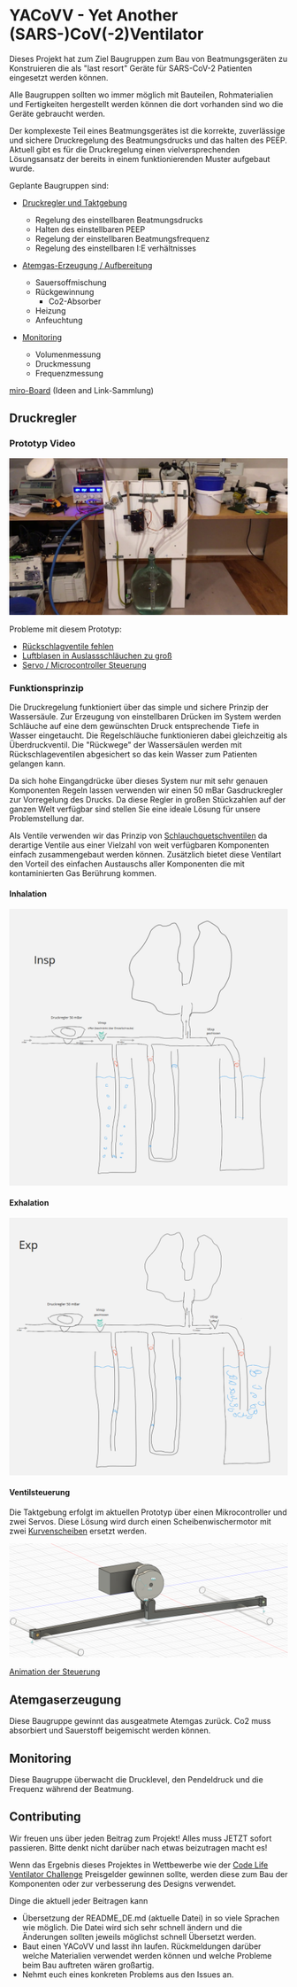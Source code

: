 # YACoVV - Yet Another (SARS-)CoV(-2)Ventilator

Dieses Projekt hat zum Ziel Baugruppen zum Bau von Beatmungsgeräten zu Konstruieren die als "last resort" Geräte für SARS-CoV-2 Patienten eingesetzt werden können.

Alle Baugruppen sollten wo immer möglich mit Bauteilen, Rohmaterialien und Fertigkeiten hergestellt werden können die dort vorhanden sind wo die Geräte gebraucht werden.

Der komplexeste Teil eines Beatmungsgerätes ist die korrekte, zuverlässige und sichere Druckregelung des Beatmungsdrucks und das halten des PEEP. Aktuell gibt es für die Druckregelung einen vielversprechenden Lösungsansatz der bereits in einem funktionierenden Muster aufgebaut wurde.

Geplante Baugruppen sind:

- [Druckregler und Taktgebung](#Druckregler)
    - Regelung des einstellbaren Beatmungsdrucks
    - Halten des einstellbaren PEEP
    - Regelung der einstellbaren Beatmungsfrequenz
    - Regelung des einstellbaren I:E verhältnisses

- [Atemgas-Erzeugung / Aufbereitung](#Atemgaserzeugung)
    - Sauersoffmischung
    - Rückgewinnung
        - Co2-Absorber
    - Heizung
    - Anfeuchtung
- [Monitoring](#Monitoring)
    - Volumenmessung
    - Druckmessung
    - Frequenzmessung

[miro-Board](https://miro.com/app/board/o9J_kuxCsRI=/) (Ideen and Link-Sammlung)

## Druckregler
### Prototyp Video
[![Prototype](img/prototype.jpg)](https://www.youtube.com/watch?v=eBIlyaHW4l0)

Probleme mit diesem Prototyp:
- [Rückschlagventile fehlen](https://github.com/auenkind/YACoVV/issues/3)
- [Luftblasen in Auslassschläuchen zu groß](https://github.com/auenkind/YACoVV/issues/1)
- [Servo / Microcontroller Steuerung](https://github.com/auenkind/YACoVV/issues/2)

### Funktionsprinzip

Die Druckregelung funktioniert über das simple und sichere Prinzip der Wassersäule. Zur Erzeugung von einstellbaren Drücken im System werden Schläuche auf eine dem gewünschten Druck entsprechende Tiefe in Wasser eingetaucht. Die Regelschläuche funktionieren dabei gleichzeitig als Überdruckventil. Die "Rückwege" der Wassersäulen werden mit Rückschlageventilen abgesichert so das kein Wasser zum Patienten gelangen kann.

Da sich hohe Eingangdrücke über dieses System nur mit sehr genauen Komponenten Regeln lassen verwenden wir einen 50 mBar Gasdruckregler zur Vorregelung des Drucks. Da diese Regler in großen Stückzahlen auf der ganzen Welt verfügbar sind stellen Sie eine ideale Lösung für unsere Problemstellung dar.

Als Ventile verwenden wir das Prinzip von [Schlauchquetschventilen](https://www.ako-armaturen.de/produkte/mechanische-schlauchquetschventile.html) da derartige Ventile aus einer Vielzahl von weit verfügbaren Komponenten einfach zusammengebaut werden können. Zusätzlich bietet diese Ventilart den Vorteil des einfachen Austauschs aller Komponenten die mit kontaminierten Gas Berührung kommen.

#### Inhalation
![inhalation](img/insp.png)
#### Exhalation
![exhalation](img/exp.png)

#### Ventilsteuerung

Die Taktgebung erfolgt im aktuellen Prototyp über einen Mikrocontroller und zwei Servos. Diese Lösung wird durch einen Scheibenwischermotor mit zwei [Kurvenscheiben](https://de.wikipedia.org/wiki/Kurvenscheibe) ersetzt werden.

[![Kurvenscheiben](img/camdisc.png)](https://autode.sk/3dx6EbZ)

[Animation der Steuerung](https://autode.sk/3dx6EbZ)

## Atemgaserzeugung
Diese Baugruppe gewinnt das ausgeatmete Atemgas zurück. Co2 muss absorbiert und Sauerstoff beigemischt werden können.

## Monitoring
Diese Baugruppe überwacht die Drucklevel, den Pendeldruck und die Frequenz während der Beatmung.

## Contributing
Wir freuen uns über jeden Beitrag zum Projekt! Alles muss JETZT sofort passieren. Bitte denkt nicht darüber nach etwas beizutragen macht es!

Wenn das Ergebnis dieses Projektes in Wettbewerbe wie der [Code Life Ventilator Challenge](https://www.agorize.com/en/challenges/code-life-challenge?lang=en) Preisgelder gewinnen sollte, werden diese zum Bau der Komponenten oder zur verbesserung des Designs verwendet.

Dinge die aktuell jeder Beitragen kann

- Übersetzung der README_DE.md (aktuelle Datei) in so viele Sprachen wie möglich. Die Datei wird sich sehr schnell ändern und die Änderungen sollten jeweils möglichst schnell Übersetzt werden.
- Baut einen YACoVV und lasst ihn laufen. Rückmeldungen darüber welche Materialien verwendet werden können und welche Probleme beim Bau auftreten wären großartig.
- Nehmt euch eines konkreten Problems aus den Issues an.